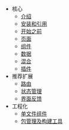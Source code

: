 - <span class="iconfont icon-atom"></span> 核心
  - [<span class="iconfont icon-fly"></span> 介绍](/)
  - [<span class="iconfont icon-install"></span> 安装和引用](guide/installation.md)
  - [<span class="iconfont icon-wxapp"></span> 开始之前](guide/preparatory.md)
  - [<span class="iconfont icon-page"></span> 页面](guide/page.md)
  - [<span class="iconfont icon-component"></span> 组件](guide/component.md)
  - [<span class="iconfont icon-matrix"></span> 数据](guide/data.md)
  - [<span class="iconfont icon-mix"></span> 混合](guide/mixin.md)
  - [<span class="iconfont icon-plugin"></span> 插件](guide/plugin.md)
- <span class="iconfont icon-crown"></span> 推荐扩展
  - [<span class="iconfont icon-router"></span> 路由](guide/router.md)
  - [<span class="iconfont icon-satellite"></span> 状态管理](guide/state-management.md)
  - [<span class="iconfont icon-alert"></span> 界面反馈](guide/ui-feedback.md)
- <span class="iconfont icon-factory"></span> 工程化
  - [<span class="iconfont icon-file"></span> 单文件组件](guide/single-file-component.md)
  - [<span class="iconfont icon-pack"></span> 包管理及构建工具](guide/package-management-and-build-tools.md)
